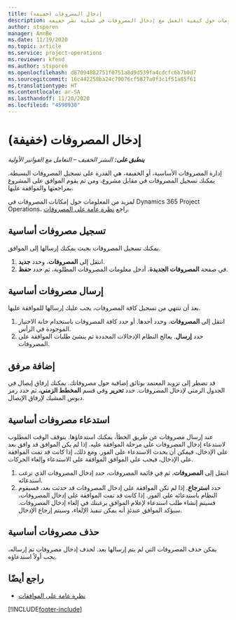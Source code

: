 ```yaml
---
title: إدخال المصروفات (خفيفة)
description: يقدم هذا الموضوع معلومات حول كيفية العمل مع إدخال المصروفات في عملية نشر خفيفة.
author: stsporen
manager: AnnBe
ms.date: 11/19/2020
ms.topic: article
ms.service: project-operations
ms.reviewer: kfend
ms.author: stsporen
ms.openlocfilehash: d87094882751f0751a8d9d539fa4cdcfc6b7b0d7
ms.sourcegitcommit: 16c442258ba24c79076cf5877a0f3c1f51a85f61
ms.translationtype: HT
ms.contentlocale: ar-SA
ms.lasthandoff: 11/20/2020
ms.locfileid: "4590930"
---
```

# <a name="expense-entry-lite"></a>إدخال المصروفات (خفيفة)

_**ينطبق على:** النشر الخفيف – التعامل مع الفواتير الأولية_

إدارة المصروفات الأساسية، أو الخفيفة، هي القدرة على تسجيل المصروفات البسيطة. يمكنك تسجيل المصروفات في مقابل مشروع، ومن ثم يقوم الموافق على المشروع بمراجعتها والموافقة عليها.

لمزيد من المعلومات حول إمكانات المصروفات في Dynamics 365 Project Operations، راجع [نظرة عامة على المصروفات](expense-overview.md).

## <a name="capture-a-basic-expense"></a>تسجيل مصروفات أساسية

يمكنك تسجيل المصروفات بحيث يمكنك إرسالها إلى الموافق.

1. انتقل إلى **المصروفات**، وحدد **جديد**.
2. في صفحة **المصروفات الجديدة**، أدخل معلومات المصروفات المطلوبة، ثم حدد **حفظ**.

## <a name="submit-a-basic-expense"></a>إرسال مصروفات أساسية

بعد أن تنتهي من تسجيل كافة المصروفات، يجب عليك إرسالها للموافقة عليها.

1. انتقل إلى **المصروفات**، وحدد أحدها. أو حدد كافة المصروفات باستخدام خانة الاختيار الموجودة في الرأس.
2. حدد **إرسال**. يعالج النظام الإدخالات المحددة ثم ينشئ طلبات الموافقة على المصروفات.

## <a name="add-an-attachment"></a>إضافة مرفق

قد تضطر إلى تزويد المعتمد بوثائق إضافية حول مصروفاتك. يمكنك إرفاق إيصال في الجدول الزمني لإدخال المصروفات. حدد **تحرير** وفي قسم **المخطط الزمني**، ثم حدد رمز دبوس المشبك لإرفاق الإيصال.

## <a name="recall-a-basic-expense"></a>استدعاء مصروفات أساسية

عند إرسال مصروفات عن طريق الخطأ، يمكنك استدعاؤها. يتوقف الوقت المطلوب لاستدعاء إدخال المصروفات على مرحلة الموافقة عليه.  إذا لم يكن الموافق قد وافق بعد على الإدخال، فيمكن أن يحدث الاستدعاء على الفور. ومع ذلك، إذا كانت قد تمت الموافقة على الإدخال، فيجب على الموافق الموافقة على الاستدعاء وإلغاء الحركات.

1. انتقل إلى **المصروفات**، ثم في قائمة المصروفات، حدد إدخال المصروفات الذي ترغب استدعائه.
2. حدد **استرجاع**. إذا لم تكن الموافقة على إدخال المصروفات قد حدثت بعد، فسيقوم النظام باستدعائه على الفور. إذا كانت قد تمت الموافقة على إدخال المصروفات، فسيتم إنشاء طلب استدعاء لإعلام الموافق برغبتك في إلغاء إدخال المصروفات. سيؤكد الموافق عندئذٍ أنه يمكن تنفيذ الإلغاء، وسيتم إرجاع الإدخال.

## <a name="delete-a-basic-expense"></a>حذف مصروفات أساسية

يمكن حذف المصروفات التي لم يتم إرسالها بعد. لحذف إدخال مصروفات تم إرساله، يجب أولاً استدعاؤه.

## <a name="see-also"></a>راجع أيضًا

- [نظرة عامة على الموافقات](../approvals/approvals-overview.md)


[!INCLUDE[footer-include](../includes/footer-banner.md)]